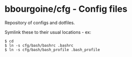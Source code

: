 # bbourgoine/cfg - Config files

Repository of configs and dotfiles.

Symlink these to their usual locations - ex:

    $ cd
    $ ln -s cfg/bash/bashrc .bashrc
    $ ln -s cfg/bash/bash_profile .bash_profile

